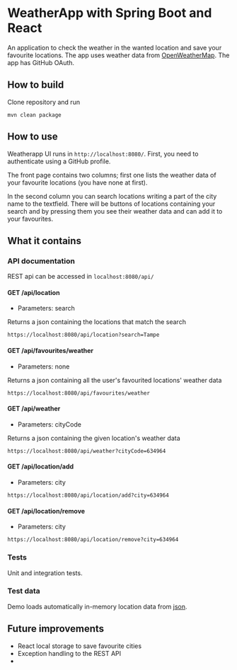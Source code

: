 # WeatherApp with Spring Boot and React

An application to check the weather in the wanted location and save your favourite locations.
The app uses weather data from [OpenWeatherMap](https://openweathermap.org/current). The app has GitHub OAuth.

## How to build

Clone repository and run

`mvn clean package`


## How to use

Weatherapp UI runs in `http://localhost:8080/`. First, you need to authenticate using a GitHub profile.

The front page contains two columns; first one lists the weather data of your favourite locations (you have none at first).

In the second column you can search locations writing a part of the city name to the textfield. There will be buttons of locations containing your search and by pressing them you see their weather data and can add it to your favourites.


## What it contains

### API documentation

REST api can be accessed in `localhost:8080/api/`

#### GET /api/location

* Parameters: search

Returns a json containing the locations that match the search

`https://localhost:8080/api/location?search=Tampe`

#### GET /api/favourites/weather

* Parameters: none

Returns a json containing all the user's favourited locations' weather data

`https://localhost:8080/api/favourites/weather`

#### GET /api/weather

* Parameters: cityCode

Returns a json containing the given location's weather data

`https://localhost:8080/api/weather?cityCode=634964`

#### GET /api/location/add

* Parameters: city

`https://localhost:8080/api/location/add?city=634964`

#### GET /api/location/remove

* Parameters: city

`https://localhost:8080/api/location/remove?city=634964`

### Tests

Unit and integration tests.

### Test data

Demo loads automatically in-memory location data from [json](http://bulk.openweathermap.org/sample/city.list.json.gz).

## Future improvements

* React local storage to save favourite cities
* Exception handling to the REST API
* 
